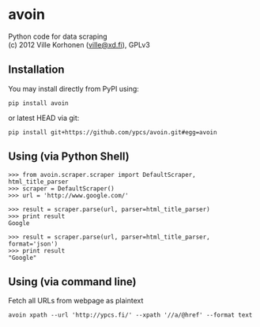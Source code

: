# avoin
Python code for data scraping  
(c) 2012 Ville Korhonen (ville@xd.fi), GPLv3

## Installation
You may install directly from PyPI using:

    pip install avoin

or latest HEAD via git:

    pip install git+https://github.com/ypcs/avoin.git#egg=avoin
    
## Using (via Python Shell)
    >>> from avoin.scraper.scraper import DefaultScraper, html_title_parser
    >>> scraper = DefaultScraper()
    >>> url = 'http://www.google.com/'
    
    >>> result = scraper.parse(url, parser=html_title_parser)
    >>> print result
    Google
    
    >>> result = scraper.parse(url, parser=html_title_parser, format='json')
    >>> print result
    "Google"
    

## Using (via command line)
Fetch all URLs from webpage as plaintext

    avoin xpath --url 'http://ypcs.fi/' --xpath '//a/@href' --format text
    
